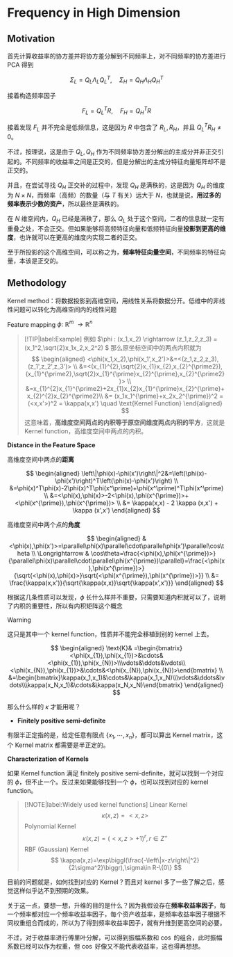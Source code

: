 # Frequency in High Dimension

## Motivation

首先计算收益率的协方差并将协方差分解到不同频率上，对不同频率的协方差进行 PCA 得到

$$
\Sigma_L = Q_L \Lambda_L Q_L^T , \quad \Sigma_H = Q_H \Lambda_H Q_H^T
$$

接着构造频率因子

$$
F_L = Q_L^T R, \quad F_H = Q_H^T R
$$

接着发现 $F_L$ 并不完全是低频信息，这是因为 $R$ 中包含了 $R_L,R_H$，并且 $Q_L^T R_H \neq 0$。

不过，按理说，这是由于 $Q_L,Q_H$ 作为不同频率协方差分解出的主成分并非正交引起的。不同频率的收益率之间是正交的，但是分解出的主成分特征向量矩阵却不是正交的。

并且，在尝试寻找 $Q_H$ 正交补的过程中，发现 $Q_H$ 是满秩的，这是因为 $Q_H$ 的维度为 $N \times N$，而频率（高频）的数量（与 $T$ 有关）远大于 $N$，也就是说，**用过多的频率表示少数的资产**，所以最终是满秩的。

在 $N$ 维空间内，$Q_H$ 已经是满秩了，那么 $Q_L$ 处于这个空间，二者的信息就一定有重叠之处，不会正交。但如果能够将高频特征向量和低频特征向量**投影到更高的维度**，也许就可以在更高的维度内实现二者的正交。

至于所投影的这个高维空间，可以称之为，**频率特征向量空间**，不同频率的特征向量，本该是正交的。

## Methodology

Kernel method：将数据投影到高维空间，用线性关系将数据分开。低维中的非线性问题可以转化为高维空间内的线性问题

Feature mapping $\phi : \ \mathbb{R}^m \ \rightarrow \mathbb{R}^n$

> [!TIP|label:Example]
> 例如 $\phi : (x_1,x_2) \rightarrow (z_1,z_2,z_3) = (x_1^2,\sqrt{2}x_1x_2,x_2^2) $
> 那么原坐标空间中的两点内积就为
$$
\begin{aligned}
<\phi(x_1,x_2),\phi(x_1',x_2')>&=<(z_1,z_2,z_3),(z_1',z_2',z_3')> \\
&=<(x_{1}^{2},\sqrt{2}x_{1}x_{2},x_{2}^{\prime2}),(x_{1}^{\prime2},\sqrt{2}x_{1}^{\prime}x_{2}^{\prime},x_{2}^{\prime2})> \\
&=x_{1}^{2}x_{1}^{\prime2}+2x_{1}x_{2}x_{1}^{\prime}x_{2}^{\prime}+x_{2}^{2}x_{2}^{\prime2}\\
&= (x_1x_1^{\prime}+x_2x_2^{\prime})^2 = (<x,x'>)^2 = \kappa(x,x') \quad \text{Kernel Function}
\end{aligned}
$$
> 这意味着，**高维度空间两点的内积等于原空间维度两点内积的平方**，这就是 Kernel function，高维度空间中两点的内积。

**Distance in the Feature Space**

高维度空间中两点的**距离**

$$
\begin{aligned}
\left\|\phi(x)-\phi(x')\right\|^2&=\left(\phi(x)-\phi(x')\right)^T\left(\phi(x)-\phi(x')\right) \\
&=\phi(x)^T\phi(x)-2\phi(x)^T\phi(x^\prime)+\phi(x^\prime)^T\phi(x^\prime) \\
&=<\phi(x),\phi(x)>-2<\phi(x),\phi(x^{\prime})>+<\phi(x^{\prime}),\phi(x^{\prime})> \\
&= \kappa(x,x) - 2 \kappa (x,x') + \kappa (x',x')
\end{aligned}
$$

高维度空间中两个点的**角度**

$$
\begin{aligned}
    &<\phi(x),\phi(x')>=\parallel\phi(x)\parallel\cdot\parallel\phi(x')\parallel\cos\theta  \\
    \Longrightarrow & \cos\theta=\frac{<\phi(x),\phi(x^{\prime})>}{\parallel\phi(x)\parallel\cdot\parallel\phi(x^{\prime})\parallel}=\frac{<\phi(x),\phi(x^{\prime})>}{\sqrt{<\phi(x),\phi(x)>}\sqrt{<\phi(x^{\prime}),\phi(x^{\prime})>}} \\
    &= \frac{\kappa(x,x')}{\sqrt{\kappa(x,x)}\sqrt{\kappa(x',x')}}
\end{aligned}
$$

根据这几条性质可以发现，$\phi$ 长什么样并不重要，只需要知道内积就可以了，说明了内积的重要性，所以有内积矩阵这个概念

> [!Warning]
> 这只是其中一个 kernel function，性质并不能完全移植到别的 kernel 上去。

$$
\begin{aligned}
\text{K}& =\begin{bmatrix}<\phi(x_{1}),\phi(x_{1})>&\cdots&<\phi(x_{1}),\phi(x_{N})>\\\vdots&\ddots&\vdots\\<\phi(x_{N}),\phi(x_{1})>&\cdots&<\phi(x_{N}),\phi(x_{N})>\end{bmatrix}  \\
&=\begin{bmatrix}\kappa(x_1,x_1)&\cdots&\kappa(x_1,x_N)\\\vdots&\ddots&\vdots\\\kappa(x_N,x_1)&\cdots&\kappa(x_N,x_N)\end{bmatrix}
\end{aligned}
$$

那么什么样的 $\kappa$ 才能用呢？

- **Finitely positive semi-definite**

有限半正定指的是，给定任意有限点 $\{x_1,\cdots,x_n\}$，都可以算出 Kernel matrix，这个 Kernel matrix 都需要是半正定的。

**Characterization of Kernels**

如果 Kernel function 满足 finitely positive semi-definite，就可以找到一个对应的 $\phi$，但不止一个。反过来如果能够找到一个 $\phi$，也可以找到对应的 kernel function。

> [!NOTE|label:Widely used kernel functions]
> Linear Kernel
$$
\kappa(x,z)=<x,z>
$$
> Polynomial Kernel
$$
\kappa(x,z)=(<x,z>+1)^r,r\in Z^+
$$
> RBF (Gaussian) Kernel
$$
\kappa(x,z)=\exp\biggl(\frac{-\left\|x-z\right\|^2}{2\sigma^2}\biggr),\sigma\in R-\{0\}
$$
> 

目前的问题就是，如何找到对应的 Kernel？而且对 kernel 多了一些了解之后，感觉这样似乎达不到预期的效果。

关于这一点，要想一想，升维的目的是什么？因为我假设存在**频率收益率因子**，每一个频率都对应一个频率收益率因子，每个资产收益率，是频率收益率因子根据不同权重组合而成的，所以为了得到频率收益率因子，就有升维到更高空间的必要。

不过，对于收益率进行傅里叶分解，可以得到振幅系数和 $\cos$ 的组合，此时振幅系数已经可以作为权重，但 $\cos$ 好像又不能代表收益率，这也得再想想。



